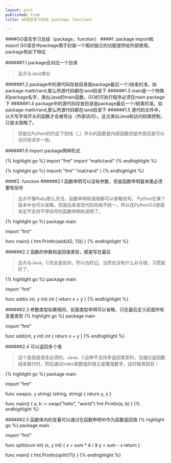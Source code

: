 ```yaml
---
layout: post
published: true
title: GO语言学习总结（package，function）

---
```

####GO语言学习总结（package，function）
####1. package import和export
GO语言中package用于封装一个相对独立的功能提供给外部使用。package有如下特征

######1.1 package会对应一个目录
> 这点与Java类似

######1.2 package中的源代码存放目录是package最后一个/结束的准，如package math/rand,那么所源代码都在rand目录下
######1.3 main是一个特殊的package名字，类似Java的main函数，GO的可执行程序必须在main package下
######1.4 package中的源代码存放目录是package最后一个/结束的准，如package math/rand,那么所源代码都在rand目录下
######1.5 源代码文件中，以大写字母开头的函数才会被导出（外部访问）。这点类似Java和访问权限控制，只是太隐晦了。
> 但是比Python的约定下划线（_）开头的函数是内部函数但是外部还是可以访问有进步一些。

######1.6 import package两种形式

{% highlight go %}
	import "fmt"
	import "math/rand"
{% endhighlight %}

{% highlight go %}
	import(
	  "fmt"
	  "mat/rand"
	)
{% endhighlight %}


####2. function
######2.1 函数申明可以没有参数，但是函数申明最末尾必须要有括号
> 这点不像Ruby那么灵活，函数申明和调用都可以省略括号。
> Python在某个版本中也可以省略，但是后来发现代码风格不统一，所以在Python3.0里面肯定不支持不带括号的函数申明和调用了。

{% highlight go %}
package main

import "fmt"

func main() {
    fmt.Println(add(42, 13))
}
{% endhighlight %}

######2.2 函数的参数和返回值类型，都是写在最后
> 这点与Java，C完全是反的，所以也好记。当然也没有什么对与错，习惯就好了。

{% highlight go %}
package main

import "fmt"

func add(x int, y int) int {
    return x + y
}
{% endhighlight %}

######2.3 参数类型如果相同，前面类型申明可以省略，只在最后定义前面所有变量类型
{% highlight go %}
package main

import "fmt"

func add(int, y int) int {
    return x + y
}
{% endhighlight %}

######2.4 可以返回多个值
> 这个是高级语言必须的。Java，C这种不支持多返回类型的，当通过返回数组来替代时，然后通过index取数组的值又是魔鬼数字，这时候真抓狂！

{% highlight go %}
package main

import "fmt"

func swap(x, y string) (string, string) {
    return y, x
}

func main() {
    a, b := swap("hello", "world")
    fmt.Println(a, b)
}
{% endhighlight %}

######2.5 函数体内的变量可以通过在函数申明中作为函数返回值
{% highlight go %}
package main

import "fmt"

func split(sum int) (x, y int) {
    x = sum * 4 / 9
    y = sum - x
    return
}

func main() {
    fmt.Println(split(17))
}
{% endhighlight %}

